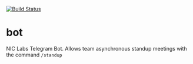 [![Build Status](https://travis-ci.com/niclabs/bot.svg?branch=master)](https://travis-ci.com/niclabs/bot)

# bot

NIC Labs Telegram Bot. Allows team asynchronous standup meetings with the command `/standup`

